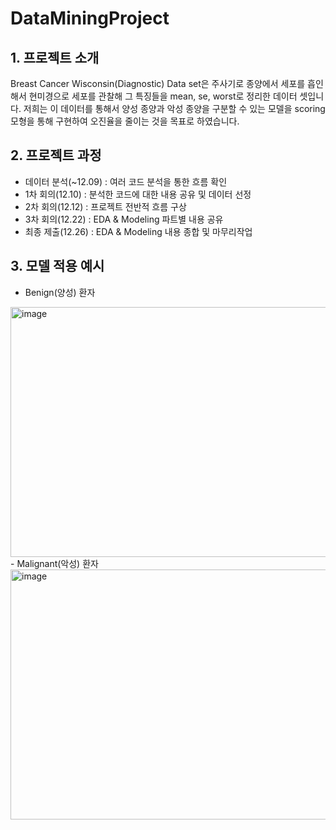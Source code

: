 # DataMiningProject

## 1. 프로젝트 소개
Breast Cancer Wisconsin(Diagnostic) Data set은 주사기로 종양에서 세포를 흡인해서 현미경으로 세포를 관찰해 그 특징들을 mean, se, worst로 정리한 데이터 셋입니다. 저희는 이 데이터를 통해서 양성 종양과 악성 종양을 구분할 수 있는 모델을 scoring 모형을 통해 구현하여 오진율을 줄이는 것을 목표로 하였습니다.
  
## 2. 프로젝트 과정
- 데이터 분석(~12.09) : 여러 코드 분석을 통한 흐름 확인
- 1차 회의(12.10) : 분석한 코드에 대한 내용 공유 및 데이터 선정
- 2차 회의(12.12) : 프로젝트 전반적 흐름 구상
- 3차 회의(12.22) : EDA & Modeling 파트별 내용 공유
- 최종 제출(12.26) : EDA & Modeling 내용 종합 및 마무리작업

## 3. 모델 적용 예시

- Benign(양성) 환자
<img src="https://github.com/BaekJunehong/DataMining_project/assets/101456289/2f82dbe4-2a04-4f0b-ba6c-feed1867bbb4" alt="image" width="800" height="400">
<br>
- Malignant(악성) 환자
<img src="https://github.com/BaekJunehong/DataMining_project/assets/101456289/19182487-1d3c-475a-835d-dec69ceada13" alt="image" width="800" height="400">

